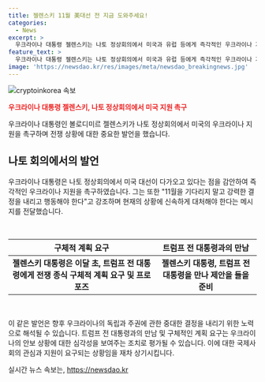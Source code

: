 ```yaml
---
title: 젤렌스키 11월 美대선 전 지금 도와주세요!
categories:
  - News
excerpt: >
  우크라이나 대통령 젤렌스키는 나토 정상회의에서 미국과 유럽 등에게 즉각적인 우크라이나 지원을 촉구했다. 그는 미국 대선을 앞두고 있는 상황을 고려하여 11월까지 기다리지 말고 현재 강력한 결정을 내리고 행동해야 한다고 강조했다. 미래 미국 대통령에 대한 우려를 나타내며, 11월을 기다리지 말아야 한다는 취지로 트럼프 전 대통령과의 관련 발언도 하였다. 젤렌스키 대통령은 트럼프와의 만남을 통해 전쟁 종식에 관한 구체적 계획을 들을 준비가 되어 있다고 밝혔다.
feature_text: >
  우크라이나 대통령 젤렌스키는 나토 정상회의에서 미국과 유럽 등에게 즉각적인 우크라이나 지원을 촉구했다. 그는 미국 대선을 앞두고 있는 상황을 고려하여 11월까지 기다리지 말고 현재 강력한 결정을 내리고 행동해야 한다고 강조했다. 미래 미국 대통령에 대한 우려를 나타내며, 11월을 기다리지 말아야 한다는 취지로 트럼프 전 대통령과의 관련 발언도 하였다. 젤렌스키 대통령은 트럼프와의 만남을 통해 전쟁 종식에 관한 구체적 계획을 들을 준비가 되어 있다고 밝혔다.
image: 'https://newsdao.kr/res/images/meta/newsdao_breakingnews.jpg'
---
```


<p><img src="https://newsdao.kr/res/images/meta/newsdao_breakingnews.jpg" alt="cryptoinkorea 속보" /></p>

<p><b><span style="color: #ee2323;">우크라이나 대통령 젤렌스키, 나토 정상회의에서 미국 지원 촉구</span></b></p>

<p>우크라이나 대통령인 볼로디미르 젤렌스키가 나토 정상회의에서 미국의 우크라이나 지원을 촉구하며 전쟁 상황에 대한 중요한 발언을 했습니다.</p>

<h2 data-ke-size="size26">나토 회의에서의 발언</h2>

<p>우크라이나 대통령은 나토 정상회의에서 미국 대선이 다가오고 있다는 점을 감안하여 즉각적인 우크라이나 지원을 촉구하였습니다. 그는 또한 "11월을 기다리지 말고 강력한 결정을 내리고 행동해야 한다"고 강조하며 현재의 상황에 신속하게 대처해야 한다는 메시지를 전달했습니다.</p>

<p data-ke-size="size16">&nbsp;</p>

<table>
    <thead>
        <tr>
            <th>구체적 계획 요구</th>
            <th>트럼프 전 대통령과의 만남</th>
        </tr>
    </thead>
    <tbody>
        <tr>
            <td style="text-align: center; height: 17px;"><b>젤렌스키 대통령은 이달 초, 트럼프 전 대통령에게 전쟁 종식 구체적 계획 요구 및 프로포즈</b></td>
            <td style="text-align: center; height: 17px;"><b>젤렌스키 대통령, 트럼프 전 대통령을 만나 제안을 들을 준비</b></td>
        </tr>
    </tbody>
</table>

<p data-ke-size="size16">&nbsp;</p>

<p>이 같은 발언은 향후 우크라이나의 독립과 주권에 관한 중대한 결정을 내리기 위한 노력으로 해석될 수 있습니다. 트럼프 전 대통령과의 만남 및 구체적인 계획 요구는 우크라이나의 안보 상황에 대한 심각성을 보여주는 조치로 평가될 수 있습니다. 이에 대한 국제사회의 관심과 지원이 요구되는 상황임을 재차 상기시킵니다.</p>
실시간 뉴스 속보는, <a href="https://newsdao.kr" rel="dofollow">https://newsdao.kr</a>


